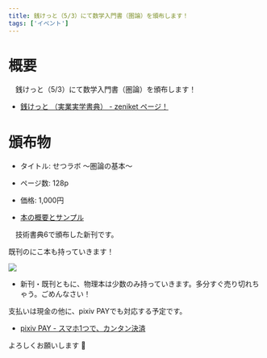 ```yaml
---
title: 銭けっと（5/3）にて数学入門書（圏論）を頒布します！
tags: ['イベント']
---
```

# 概要

　銭けっと（5/3）にて数学入門書（圏論）を頒布します！

- [銭けっと （実業実学書典） - zeniket ページ！](https://zeniket.jimdofree.com/)

# 頒布物

- タイトル: せつラボ 〜圏論の基本〜
- ページ数: 128p
- 価格: 1,000円

- [本の概要とサンプル](/posts/2019-03-16-techbookfest6)

　技術書典6で頒布した新刊です。

既刊のにこ本も持っていきます！

![](/2019-04-19-zeniket/menu.png)

-  新刊・既刊ともに、物理本は少数のみ持っていきます。多分すぐ売り切れちゃう。ごめんなさい！

支払いは現金の他に、pixiv PAYでも対応する予定です。

- [pixiv PAY - スマホ1つで、カンタン決済](https://pay.pixiv.net/)

よろしくお願いします :full_moon_with_face:
